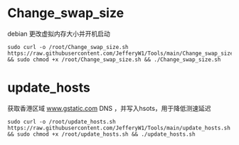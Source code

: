 # Change_swap_size
debian 更改虚拟内存大小并开机启动
```
sudo curl -o /root/Change_swap_size.sh https://raw.githubusercontent.com/JefferyW1/Tools/main/Change_swap_size.sh && sudo chmod +x /root/Change_swap_size.sh && ./Change_swap_size.sh
```
# update_hosts
获取香港区域 www.gstatic.com DNS ，并写入hsots，用于降低测速延迟
```
sudo curl -o /root/update_hosts.sh https://raw.githubusercontent.com/JefferyW1/Tools/main/update_hosts.sh && sudo chmod +x /root/update_hosts.sh && ./update_hosts.sh
```
